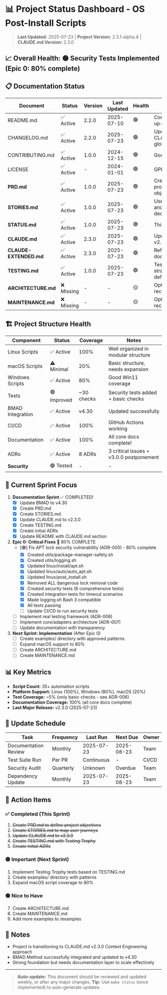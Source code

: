 # 📊 Project Status Dashboard - OS Post-Install Scripts

> **Last Updated:** 2025-07-23 | **Project Version:** 2.3.1-alpha.4 | **CLAUDE.md Version:** 2.3.0

## 📈 Overall Health: 🟢 Security Tests Implemented (Epic 0: 80% complete)

## 📋 Documentation Status

| Document | Status | Version | Last Updated | Health | Notes |
|----------|--------|---------|--------------|--------|-------|
| README.md | ✅ Active | 2.2.0 | 2025-07-10 | 🟢 | Comprehensive, up-to-date |
| CHANGELOG.md | ✅ Active | 2.2.0 | 2025-07-23 | 🟢 | Updated with CLAUDE.md global changes |
| CONTRIBUTING.md | ✅ Active | 1.0.0 | 2024-12-15 | 🟢 | Good guidelines |
| LICENSE | ✅ Active | - | 2024-01-01 | 🟢 | GPL v3 |
| **PRD.md** | ✅ Active | 1.0.0 | 2025-07-23 | 🟢 | Created with project objectives |
| **STORIES.md** | ✅ Active | 1.0.0 | 2025-07-23 | 🟢 | User journeys and filtering decisions |
| **STATUS.md** | ✅ Active | 1.0.0 | 2025-07-23 | 🟢 | This document |
| **CLAUDE.md** | ✅ Active | 2.3.0 | 2025-07-23 | 🟢 | Updated to v2.3.0 |
| **CLAUDE-EXTENDED.md** | ✅ Active | 2.3.0 | 2025-07-23 | 🟢 | Reference document |
| **TESTING.md** | ✅ Active | 1.0.0 | 2025-07-23 | 🟢 | Testing Trophy strategy defined |
| **ARCHITECTURE.md** | ❌ Missing | - | - | 🟡 | Optional but recommended |
| **MAINTENANCE.md** | ❌ Missing | - | - | 🟡 | Optional but recommended |

## 🏗️ Project Structure Health

| Component | Status | Coverage | Notes |
|-----------|--------|----------|-------|
| Linux Scripts | ✅ Active | 100% | Well organized in modular structure |
| macOS Scripts | ⚠️ Minimal | 20% | Basic structure, needs expansion |
| Windows Scripts | ✅ Active | 80% | Good Win11 coverage |
| Tests | 🟢 Improved | ~30 checks | Security tests added + basic checks |
| BMAD Integration | ✅ Active | v4.30 | Updated successfully |
| CI/CD | ✅ Active | 100% | GitHub Actions working |
| Documentation | ✅ Active | 100% | All core docs complete! |
| ADRs | ✅ Active | 8 ADRs | 3 critical issues + v3.0.0 postponement |
| **Security** | 🟢 Tested | - | - | 🟢 | APT lock fix 80% complete + tests |

## 🎯 Current Sprint Focus

1. **Documentation Sprint** ✅ COMPLETED!
   - [x] Update BMAD to v4.30
   - [x] Create PRD.md
   - [x] Create STORIES.md
   - [x] Update CLAUDE.md to v2.3.0
   - [x] Create TESTING.md
   - [x] Create initial ADRs
   - [x] Update README with CLAUDE.md section

2. **Epic 0: Critical Fixes** 🚨 80% COMPLETE
   - [🟢] Fix APT lock security vulnerability (ADR-005) - 80% complete
     - [x] Created utils/package-manager-safety.sh
     - [x] Created utils/logging.sh
     - [x] Updated linux/install/apt.sh
     - [x] Updated linux/auto/auto_apt.sh
     - [x] Updated linux/post_install.sh
     - [x] Removed ALL dangerous lock removal code
     - [x] Created security tests (6 comprehensive tests)
     - [x] Created integration tests for timeout scenarios
     - [x] Made logging.sh Bash 3 compatible
     - [x] All tests passing
     - [ ] Update CI/CD to run security tests
   - [ ] Implement real testing framework (ADR-006)
   - [ ] Implement core/adapters architecture (ADR-007)
   - [ ] Update documentation with transparency
   
3. **Next Sprint: Implementation** (After Epic 0)
   - [ ] Create examples/ directory with approved patterns
   - [ ] Expand macOS support to 80%
   - [ ] Create ARCHITECTURE.md
   - [ ] Create MAINTENANCE.md

## 📊 Key Metrics

- **Script Count:** 35+ automation scripts
- **Platform Support:** Linux (100%), Windows (80%), macOS (20%)
- **Test Coverage:** ~5% (only basic checks - see ADR-006)
- **Documentation Coverage:** 100% (all core docs complete)
- **Last Major Release:** v2.3.0 (2025-07-23)

## 🔄 Update Schedule

| Task | Frequency | Last Run | Next Due | Owner |
|------|-----------|----------|----------|-------|
| Documentation Review | Monthly | 2025-07-23 | 2025-08-23 | Team |
| Test Suite Run | Per PR | Continuous | - | CI/CD |
| Security Audit | Quarterly | Unknown | Overdue | Team |
| Dependency Update | Monthly | 2025-07-23 | 2025-08-23 | Team |

## 🚦 Action Items

### ✅ Completed (This Sprint)
1. ~~Create PRD.md to define project objectives~~
2. ~~Create STORIES.md to map user journeys~~
3. ~~Update CLAUDE.md to v2.3.0~~
4. ~~Create TESTING.md with Testing Trophy~~
5. ~~Create initial ADRs~~

### 🟡 Important (Next Sprint)
1. Implement Testing Trophy tests based on TESTING.md
2. Create examples/ directory with patterns
3. Expand macOS script coverage to 80%

### 🟢 Nice to Have
7. Create ARCHITECTURE.md
8. Create MAINTENANCE.md
9. Add more examples to /examples

## 📝 Notes

- Project is transitioning to CLAUDE.md v2.3.0 Context Engineering approach
- BMAD Method successfully integrated and updated to v4.30
- Strong foundation but needs documentation layer to scale effectively

---

> **Auto-update:** This document should be reviewed and updated weekly, or after any major changes.
> **Tip:** Use `make status` (once implemented) to auto-generate updates.